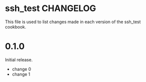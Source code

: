# ssh_test CHANGELOG

This file is used to list changes made in each version of the ssh_test cookbook.

# 0.1.0

Initial release.

- change 0
- change 1

